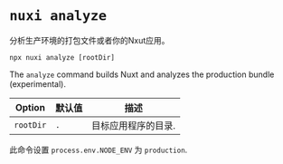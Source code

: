 # `nuxi analyze`

分析生产环境的打包文件或者你的Nxut应用。

```{bash}
npx nuxi analyze [rootDir]
```

The `analyze` command builds Nuxt and analyzes the production bundle (experimental).

Option        | 默认值          | 描述
-------------------------|-----------------|------------------
`rootDir` | `.` | 目标应用程序的目录.

此命令设置 `process.env.NODE_ENV` 为 `production`.
